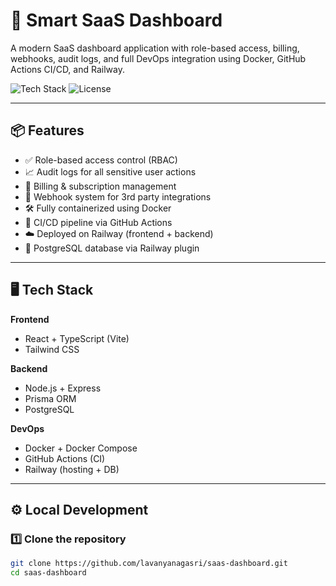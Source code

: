 # 🚀 Smart SaaS Dashboard

A modern SaaS dashboard application with role-based access, billing, webhooks, audit logs, and full DevOps integration using Docker, GitHub Actions CI/CD, and Railway.

![Tech Stack](https://img.shields.io/badge/Stack-MERN%20%7C%20Prisma%20%7C%20Tailwind-blue)
![License](https://img.shields.io/badge/license-MIT-green)

---

## 📦 Features

- ✅ Role-based access control (RBAC)
- 📈 Audit logs for all sensitive user actions
- 🧾 Billing & subscription management
- 🔗 Webhook system for 3rd party integrations
- 🛠️ Fully containerized using Docker
- 🚀 CI/CD pipeline via GitHub Actions
- ☁️ Deployed on Railway (frontend + backend)
- 💽 PostgreSQL database via Railway plugin

---

## 🖥️ Tech Stack

**Frontend**
- React + TypeScript (Vite)
- Tailwind CSS

**Backend**
- Node.js + Express
- Prisma ORM
- PostgreSQL

**DevOps**
- Docker + Docker Compose
- GitHub Actions (CI)
- Railway (hosting + DB)

---

## ⚙️ Local Development

### 1️⃣ Clone the repository

```bash
git clone https://github.com/lavanyanagasri/saas-dashboard.git
cd saas-dashboard
